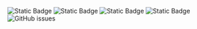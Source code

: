 ![Static Badge](https://img.shields.io/badge/blacklists-60-000000) ![Static Badge](https://img.shields.io/badge/blacklisted-3179280-cc0000) ![Static Badge](https://img.shields.io/badge/whitelisted-2244-00CC00) ![Static Badge](https://img.shields.io/badge/streaming_blacklist-28107-000000) ![GitHub issues](https://img.shields.io/github/issues/fabriziosalmi/blacklists)
